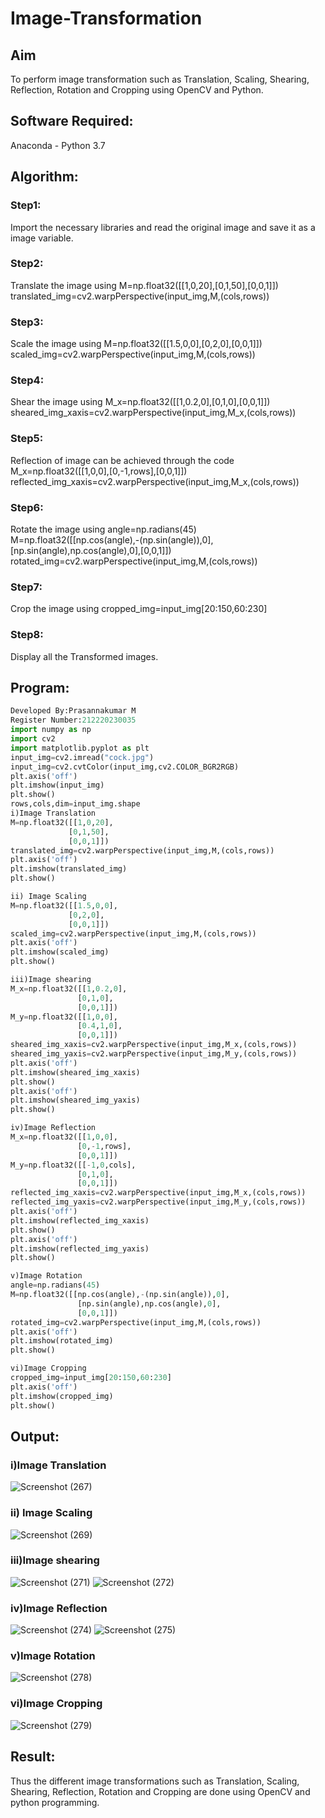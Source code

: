 # Image-Transformation
## Aim
To perform image transformation such as Translation, Scaling, Shearing, Reflection, Rotation and Cropping using OpenCV and Python.

## Software Required:
Anaconda - Python 3.7

## Algorithm:
### Step1:
Import the necessary libraries and read the original image and save it as a image variable.

### Step2:
Translate the image using
M=np.float32([[1,0,20],[0,1,50],[0,0,1]])
translated_img=cv2.warpPerspective(input_img,M,(cols,rows))

### Step3:
Scale the image using
M=np.float32([[1.5,0,0],[0,2,0],[0,0,1]])
scaled_img=cv2.warpPerspective(input_img,M,(cols,rows))

### Step4:
Shear the image using
M_x=np.float32([[1,0.2,0],[0,1,0],[0,0,1]])
sheared_img_xaxis=cv2.warpPerspective(input_img,M_x,(cols,rows))

### Step5:
Reflection of image can be achieved through the code
M_x=np.float32([[1,0,0],[0,-1,rows],[0,0,1]])
reflected_img_xaxis=cv2.warpPerspective(input_img,M_x,(cols,rows))

### Step6:
Rotate the image using
angle=np.radians(45)
M=np.float32([[np.cos(angle),-(np.sin(angle)),0],[np.sin(angle),np.cos(angle),0],[0,0,1]])
rotated_img=cv2.warpPerspective(input_img,M,(cols,rows))

### Step7:
Crop the image using
cropped_img=input_img[20:150,60:230]

### Step8:
Display all the Transformed images.

## Program:
```python
Developed By:Prasannakumar M
Register Number:212220230035
import numpy as np
import cv2
import matplotlib.pyplot as plt
input_img=cv2.imread("cock.jpg")
input_img=cv2.cvtColor(input_img,cv2.COLOR_BGR2RGB)
plt.axis('off')
plt.imshow(input_img)
plt.show()
rows,cols,dim=input_img.shape
i)Image Translation
M=np.float32([[1,0,20],
             [0,1,50],
             [0,0,1]])
translated_img=cv2.warpPerspective(input_img,M,(cols,rows))
plt.axis('off')
plt.imshow(translated_img)
plt.show()

ii) Image Scaling
M=np.float32([[1.5,0,0],
             [0,2,0],
             [0,0,1]])
scaled_img=cv2.warpPerspective(input_img,M,(cols,rows))
plt.axis('off')
plt.imshow(scaled_img)
plt.show()

iii)Image shearing
M_x=np.float32([[1,0.2,0],
               [0,1,0],
               [0,0,1]])
M_y=np.float32([[1,0,0],
               [0.4,1,0],
               [0,0,1]])
sheared_img_xaxis=cv2.warpPerspective(input_img,M_x,(cols,rows))
sheared_img_yaxis=cv2.warpPerspective(input_img,M_y,(cols,rows))
plt.axis('off')
plt.imshow(sheared_img_xaxis)
plt.show()
plt.axis('off')
plt.imshow(sheared_img_yaxis)
plt.show()

iv)Image Reflection
M_x=np.float32([[1,0,0],
               [0,-1,rows],
               [0,0,1]])
M_y=np.float32([[-1,0,cols],
               [0,1,0],
               [0,0,1]])
reflected_img_xaxis=cv2.warpPerspective(input_img,M_x,(cols,rows))
reflected_img_yaxis=cv2.warpPerspective(input_img,M_y,(cols,rows))
plt.axis('off')
plt.imshow(reflected_img_xaxis)
plt.show()
plt.axis('off')
plt.imshow(reflected_img_yaxis)
plt.show()

v)Image Rotation
angle=np.radians(45)
M=np.float32([[np.cos(angle),-(np.sin(angle)),0],
               [np.sin(angle),np.cos(angle),0],
               [0,0,1]])
rotated_img=cv2.warpPerspective(input_img,M,(cols,rows))
plt.axis('off')
plt.imshow(rotated_img)
plt.show()

vi)Image Cropping
cropped_img=input_img[20:150,60:230]
plt.axis('off')
plt.imshow(cropped_img)
plt.show()

```
## Output:
### i)Image Translation
![Screenshot (267)](https://user-images.githubusercontent.com/75235090/166096475-f26f06ca-07dd-4f07-b4d7-d52568717e23.png)

### ii) Image Scaling
![Screenshot (269)](https://user-images.githubusercontent.com/75235090/166096514-581c663b-066b-4e1a-8376-f023993c50eb.png)


### iii)Image shearing
![Screenshot (271)](https://user-images.githubusercontent.com/75235090/166096548-5e5d4c15-be6d-4add-a087-b9b81dc18dba.png)
![Screenshot (272)](https://user-images.githubusercontent.com/75235090/166096592-5d812e53-26f3-4785-8611-2e8c567cd26d.png)

### iv)Image Reflection
![Screenshot (274)](https://user-images.githubusercontent.com/75235090/166096672-13f8b9ce-8854-4c5b-b7ef-d1395ef20bb0.png)
![Screenshot (275)](https://user-images.githubusercontent.com/75235090/166096678-f6fa0292-8a6a-4201-be10-b00f1f754aaf.png)

### v)Image Rotation
![Screenshot (278)](https://user-images.githubusercontent.com/75235090/166096715-45199d31-51c8-4a74-b87d-26ebb8c1809e.png)


### vi)Image Cropping
![Screenshot (279)](https://user-images.githubusercontent.com/75235090/166096750-9e1251ea-7fe1-42c6-bb29-9832394672c7.png)


## Result: 

Thus the different image transformations such as Translation, Scaling, Shearing, Reflection, Rotation and Cropping are done using OpenCV and python programming.
